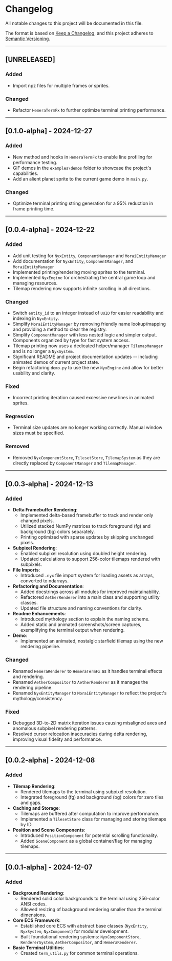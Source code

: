 # Changelog
All notable changes to this project will be documented in this file.

The format is based on [Keep a Changelog](https://keepachangelog.com), 
and this project adheres to [Semantic Versioning](https://semver.org).

---

## [UNRELEASED]
### Added
- Import npz files for multiple frames or sprites.

### Changed
- Refactor `HemeraTermFx` to further optimize terminal printing performance.

---

## [0.1.0-alpha] - 2024-12-27
### Added
- New method and hooks in `HemeraTermFx` to enable line profiling for performance testing.
- GIF demos in the `examples\demos` folder to showcase the project's capabilities.
- Add an alient planet sprite to the current game demo in `main.py`.

### Changed
- Optimize terminal printing string generation for a 95% reduction in frame printing time.

---

## [0.0.4-alpha] - 2024-12-22
### Added
- Add unit testing for `NyxEntity`, `ComponentManager` and `MoraiEntityManager`
- Add documentation for `NyxEntity`, `ComponentManager`, and `MoraiEntityManager`
- Implemented printing/rendering moving sprites to the terminal.
- Implemented `NyxEngine` for orchestrating the central game loop and managing resources.
- Tilemap rendering now supports infinite scrolling in all directions.
  
### Changed
- Switch `entity_id` to an integer instead of `UUID` for easier readability and indexing in `NyxEntity`.
- Simplify `MoraiEntityManager` by removing friendly name lookup/mapping and providing a method to clear the registry.
- Simplify `ComponentManager` with less nested logic and simpler output. Components organized by type for fast system access.
- Tilemap printing now uses a dedicated helper/manager `TilemapManager` and is no longer a `NyxSystem`.
- Significant README and project documentation updates -- including animated demos of current project state.
- Begin refactoring `demo.py` to use the new `NyxEngine` and allow for better usability and clarity.

### Fixed
- Incorrect printing iteration caused excessive new lines in animated sprites.

### Regression
- Terminal size updates are no longer working correctly. Manual window sizes must be specified.
  
### Removed
  - Removed `NyxComponentStore`, `TilesetStore`, `TilemapSystem` as they are directly replaced by `ComponentManager` and `TilemapManager`.

---

## [0.0.3-alpha] - 2024-12-13
### Added
- **Delta Framebuffer Rendering**:
  - Implemented delta-based framebuffer to track and render only changed pixels.
  - Utilized stacked NumPy matrices to track foreground (fg) and background (bg) colors separately.
  - Printing optimized with sparse updates by skipping unchanged pixels.
- **Subpixel Rendering**:
  - Enabled subpixel resolution using doubled height rendering.
  - Updated calculations to support 256-color tilemaps rendered with subpixels.
- **File Imports**:
  - Introduced `.nyx` file import system for loading assets as arrays, converted to ndarrays.
- **Refactoring and Documentation**:
  - Added docstrings across all modules for improved maintainability.
  - Refactored `AetherRenderer` into a main class and supporting utility classes.
  - Updated file structure and naming conventions for clarity.
- **Readme Enhancements**:
  - Introduced mythology section to explain the naming scheme.
  - Added static and animated screenshots/screen captures, exemplifying the terminal output when rendering.
- **Demo**:
  - Implemented an animated, nostalgic starfield tilemap using the new rendering pipeline.

### Changed
- Renamed `HemeraRenderer` to `HemeraTermFx` as it handles terminal effects and rendering.
- Renamed `AetherCompositor` to `AetherRenderer` as it manages the rendering pipeline.
- Renamed `NyxEntityManager` to `MoraiEntityManager` to reflect the project's mythology/consistency.

### Fixed
- Debugged 3D-to-2D matrix iteration issues causing misaligned axes and anomalous subpixel rendering patterns.
- Resolved cursor relocation inaccuracies during delta rendering, improving visual fidelity and performance.

---

## [0.0.2-alpha] - 2024-12-08
### Added
- **Tilemap Rendering**:
  - Rendered tilemaps to the terminal using subpixel resolution.
  - Integrated foreground (fg) and background (bg) colors for zero tiles and gaps.
- **Caching and Storage**:
  - Tilemaps are buffered after computation to improve performance.
  - Implemented a `TilesetStore` class for managing and storing tilemaps by ID.
- **Position and Scene Components**:
  - Introduced `PositionComponent` for potential scrolling functionality.
  - Added `SceneComponent` as a global container/flag for managing tilemaps.

---

## [0.0.1-alpha] - 2024-12-07
### Added
- **Background Rendering**:
  - Rendered solid color backgrounds to the terminal using 256-color ANSI codes.
  - Allowed resizing of background rendering smaller than the terminal dimensions.
- **Core ECS Framework**:
  - Established core ECS with abstract base classes (`NyxEntity`, `NyxSystem`, `NyxComponent`) for modular development.
  - Built foundational rendering systems: `NyxComponentStore`, `RendererSystem`, `AetherCompositor`, and `HemeraRenderer`.
- **Basic Terminal Utilities**:
  - Created `term_utils.py` for common terminal operations.